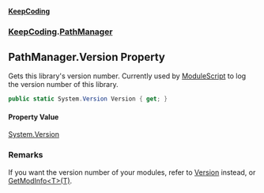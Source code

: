 #### [KeepCoding](index.md 'index')
### [KeepCoding](KeepCoding.md 'KeepCoding').[PathManager](PathManager.md 'KeepCoding.PathManager')
## PathManager.Version Property
Gets this library's version number. Currently used by [ModuleScript](ModuleScript.md 'KeepCoding.ModuleScript') to log the version number of this library.  
```csharp
public static System.Version Version { get; }
```
#### Property Value
[System.Version](https://docs.microsoft.com/en-us/dotnet/api/System.Version 'System.Version')
### Remarks
If you want the version number of your modules, refer to [Version](ModuleScript.Version.md 'KeepCoding.ModuleScript.Version') instead, or [GetModInfo&lt;T&gt;(T)](PathManager.GetModInfo.e3z5Sk9DBgt1y0w8ZBsnlw.md 'KeepCoding.PathManager.GetModInfo&lt;T&gt;(T)').  
